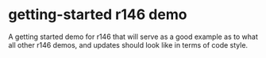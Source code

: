 # getting-started r146 demo

A getting started demo for r146 that will serve as a good example as to what all other r146 demos, and updates should look like in terms of code style.